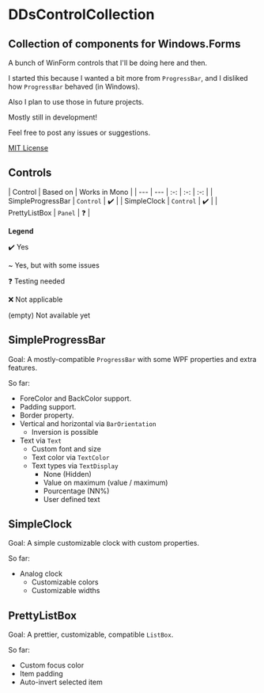 # DDsControlCollection
## Collection of components for Windows.Forms

A bunch of WinForm controls that I'll be doing here and then.

I started this because I wanted a bit more from `ProgressBar`, and I disliked how `ProgressBar` behaved (in Windows).

Also I plan to use those in future projects.

Mostly still in development!

Feel free to post any issues or suggestions.

[MIT License](License)

## Controls

| Control | Based on | Works in Mono |
| --- | --- | :-: | :-: | :-: |
| SimpleProgressBar | `Control` | ✔️ |
| SimpleClock | `Control` | ✔️ |
| PrettyListBox | `Panel` | ️️❓ |

**Legend**

✔️ Yes

~ Yes, but with some issues

❓ Testing needed

❌ Not applicable

(empty) Not available yet

## SimpleProgressBar

Goal: A mostly-compatible `ProgressBar` with some WPF properties and extra features.

So far:
- ForeColor and BackColor support.
- Padding support.
- Border property.
- Vertical and horizontal via `BarOrientation`
  - Inversion is possible
- Text via `Text`
  - Custom font and size
  - Text color via `TextColor`
  - Text types via `TextDisplay`
    - None (Hidden)
    - Value on maximum (value / maximum)
    - Pourcentage (NN%)
    - User defined text

## SimpleClock

Goal: A simple customizable clock with custom properties.

So far:
- Analog clock
  - Customizable colors
  - Customizable widths

## PrettyListBox

Goal: A prettier, customizable, compatible `ListBox`.

So far:
- Custom focus color
- Item padding
- Auto-invert selected item

